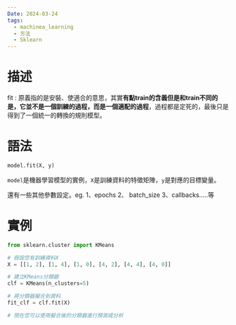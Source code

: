 ```yaml
---
Date: 2024-03-24
tags:
  - machinea_learning
  - 方法
  - Sklearn
---
```

# 描述
fit : 原義指的是安裝、使適合的意思，其實**有點train的含義但是和train不同的是，它並不是一個訓練的過程，而是一個適配的過程**，過程都是定死的，最後只是得到了一個統一的轉換的規則模型。
# 語法
```python
model.fit(X, y)
```

`model`是機器學習模型的實例，`X`是訓練資料的特徵矩陣，`y`是對應的目標變量。

還有一些其他參數設定。eg. 1、epochs 2、 batch_size 3、callbacks.....等
# 實例
```python
from sklearn.cluster import KMeans

# 假設您有訓練資料X
X = [[1, 2], [1, 4], [1, 0], [4, 2], [4, 4], [4, 0]]

# 建立KMeans分類器
clf = KMeans(n_clusters=5)

# 將分類器擬合到資料
fit_clf = clf.fit(X)

# 現在您可以使用擬合後的分類器進行預測或分析
```